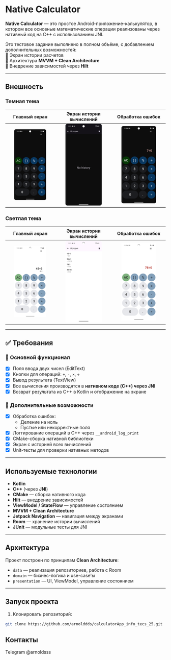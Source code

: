 #  Native Calculator

**Native Calculator** — это простое Android-приложение-калькулятор, в котором все основные математические операции реализованы через нативный код на C++ с использованием JNI.

Это тестовое задание выполнено в полном объёме, с добавлением дополнительных возможностей:  
🔹 Экран истории расчетов  
🔹 Архитектура **MVVM + Clean Architecture**  
🔹 Внедрение зависимостей через **Hilt**

---

##  Внешность
### Темная тема

Главный экран | Экран истории вычислений | Обработка ошибок  
:--:|:--:|:--:  
<img src="screenshots/main_dark_screen.png" width="70%"> | <img src="screenshots/history_dark_screen.png" width="70%"> | <img src="screenshots/error_dark_screen.png" width="70%">

### Светлая тема

Главный экран | Экран истории вычислений | Обработка ошибок  
:--:|:--:|:--:  
<img src="screenshots/light_main_screen.png" width="70%"> | <img src="screenshots/history_light_screen.png" width="70%"> | <img src="screenshots/error_light_screen.png" width="70%">

---

## ✅ Требования

### 🔹 Основной функционал

- [x] Поля ввода двух чисел (EditText)
- [x] Кнопки для операций: `+`, `-`, `×`, `÷`
- [x] Вывод результата (TextView)
- [x] Все вычисления производятся в **нативном коде (C++) через JNI**
- [x] Возврат результата из C++ в Kotlin и отображение на экране

### 🔸 Дополнительные возможности

- [x] Обработка ошибок:
  - Деление на ноль
  - Пустые или некорректные поля
- [x] Логгирование операций в C++ через `__android_log_print`
- [x] CMake-сборка нативной библиотеки
- [x] Экран с историей всех вычислений
- [x] Unit-тесты для проверки нативных методов

---

## Используемые технологии

- **Kotlin**
- **C++** (через **JNI**)
- **CMake** — сборка нативного кода
- **Hilt** — внедрение зависимостей
- **ViewModel / StateFlow** — управление состоянием
- **MVVM + Clean Architecture**
- **Jetpack Navigation** — навигация между экранами
- **Room** — хранение истории вычислений
- **JUnit** — модульные тесты для JNI

---

##  Архитектура

Проект построен по принципам **Clean Architecture**:
- `data` — реализация репозиториев, работа с Room
- `domain` — бизнес-логика и use-case'ы
- `presentation` — UI, ViewModel, управление состоянием

---

##  Запуск проекта

1. Клонировать репозиторий:
```bash
git clone https://github.com/arnolddds/calculatorApp_info_tecs_25.git
```
##  Контакты
Telegram @arnoldsss

